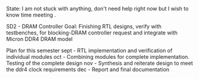 State: I am not stuck with anything, don't need help right now but I wish to know time meeting . 

SD2 - DRAM Controller
Goal: Finishing RTL designs, verify with testbenches, for blocking-DRAM controller request and integrate with Micron DDR4 DRAM model

Plan for this semester
sept - RTL implementation and verification of individual modules
oct  - Combining modules for complete implementation. Testing of the complete design
nov  - Synthesis and reiterate design to meet the ddr4 clock requirements 
dec  - Report and final documentation
